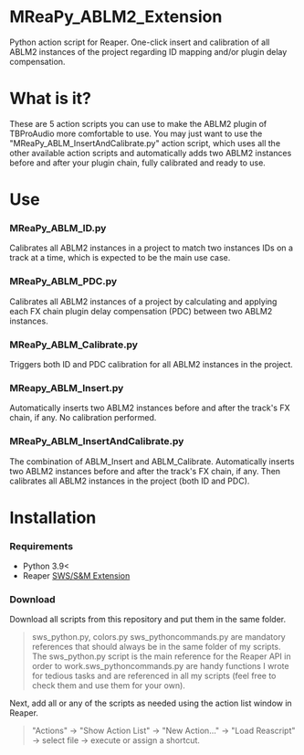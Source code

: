 # MReaPy_ABLM2_Extension
Python action script for Reaper. One-click insert and calibration of all ABLM2 instances of the project regarding ID mapping and/or plugin delay compensation.  

# What is it?
These are 5 action scripts you can use to make the ABLM2 plugin of TBProAudio more comfortable to use. 
You may just want to use the "MReaPy_ABLM_InsertAndCalibrate.py" action script, which uses all the other available action scripts and automatically adds two ABLM2 instances before and after your plugin chain, fully calibrated and ready to use. 

# Use
### MReaPy_ABLM_ID.py
Calibrates all ABLM2 instances in a project to match two instances IDs on a track at a time, which is expected to be the main use case. 

### MReaPy_ABLM_PDC.py
Calibrates all ABLM2 instances of a project by calculating and applying each FX chain plugin delay compensation (PDC) between two ABLM2 instances.

### MReaPy_ABLM_Calibrate.py
Triggers both ID and PDC calibration for all ABLM2 instances in the project.

### MReapy_ABLM_Insert.py 
Automatically inserts two ABLM2 instances before and after the track's FX chain, if any. No calibration performed. 

### MReaPy_ABLM_InsertAndCalibrate.py
The combination of ABLM_Insert and ABLM_Calibrate. Automatically inserts two ABLM2 instances before and after the track's FX chain, if any. Then calibrates all ABLM2 instances in the project (both ID and PDC).


# Installation 
### Requirements
- Python 3.9<
- Reaper [SWS/S&M Extension](https://www.sws-extension.org/) 

### Download 
Download all scripts from this repository and put them in the same folder. 

>sws_python.py, colors.py sws_pythoncommands.py are mandatory references that should always be in the same folder of my scripts. The sws_python.py script is the main reference for the Reaper API in order to work.sws_pythoncommands.py are handy functions I wrote for tedious tasks and are referenced in all my scripts (feel free to check them and use them for your own).

Next, add all or any of the scripts as needed using the action list window in Reaper.

>"Actions" → "Show Action List" → "New Action..." → "Load Reascript" → select file → execute or assign a shortcut.




